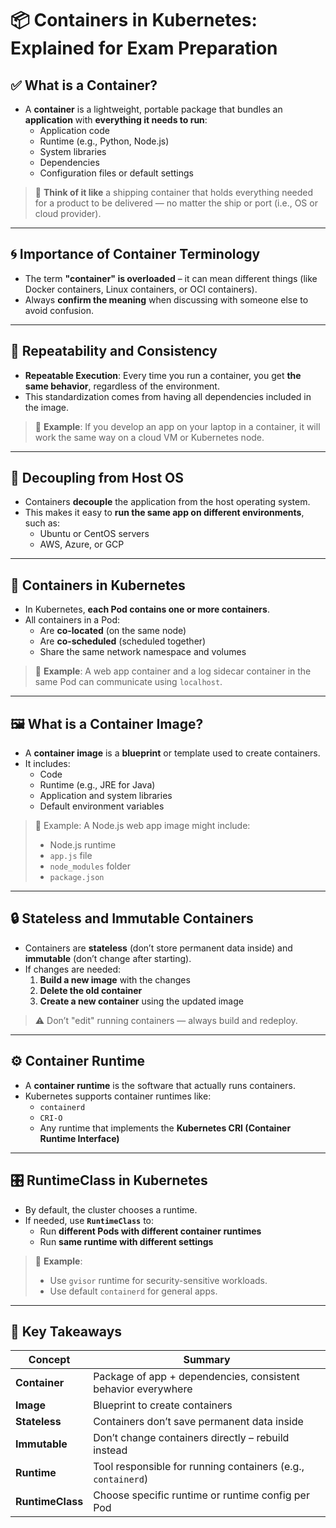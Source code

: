 
# 📦 Containers in Kubernetes: Explained for Exam Preparation

## ✅ What is a Container?

- A **container** is a lightweight, portable package that bundles an **application** with **everything it needs to run**:
  - Application code
  - Runtime (e.g., Python, Node.js)
  - System libraries
  - Dependencies
  - Configuration files or default settings

> 📌 **Think of it like** a shipping container that holds everything needed for a product to be delivered — no matter the ship or port (i.e., OS or cloud provider).

---

## 🌀 Importance of Container Terminology

- The term **"container" is overloaded** – it can mean different things (like Docker containers, Linux containers, or OCI containers).
- Always **confirm the meaning** when discussing with someone else to avoid confusion.

---

## 🔁 Repeatability and Consistency

- **Repeatable Execution**: Every time you run a container, you get **the same behavior**, regardless of the environment.
- This standardization comes from having all dependencies included in the image.

> 📌 **Example**: If you develop an app on your laptop in a container, it will work the same way on a cloud VM or Kubernetes node.

---

## 🔗 Decoupling from Host OS

- Containers **decouple** the application from the host operating system.
- This makes it easy to **run the same app on different environments**, such as:
  - Ubuntu or CentOS servers
  - AWS, Azure, or GCP

---

## 🧱 Containers in Kubernetes

- In Kubernetes, **each Pod contains one or more containers**.
- All containers in a Pod:
  - Are **co-located** (on the same node)
  - Are **co-scheduled** (scheduled together)
  - Share the same network namespace and volumes

> 📌 **Example**: A web app container and a log sidecar container in the same Pod can communicate using `localhost`.

---

## 🖼️ What is a Container Image?

- A **container image** is a **blueprint** or template used to create containers.
- It includes:
  - Code
  - Runtime (e.g., JRE for Java)
  - Application and system libraries
  - Default environment variables

> 📌 Example: A Node.js web app image might include:
> - Node.js runtime
> - `app.js` file
> - `node_modules` folder
> - `package.json`

---

## 🔒 Stateless and Immutable Containers

- Containers are **stateless** (don’t store permanent data inside) and **immutable** (don’t change after starting).
- If changes are needed:
  1. **Build a new image** with the changes
  2. **Delete the old container**
  3. **Create a new container** using the updated image

> ⚠️ Don’t "edit" running containers — always build and redeploy.

---

## ⚙️ Container Runtime

- A **container runtime** is the software that actually runs containers.
- Kubernetes supports container runtimes like:
  - `containerd`
  - `CRI-O`
  - Any runtime that implements the **Kubernetes CRI (Container Runtime Interface)**

---

## 🎛️ RuntimeClass in Kubernetes

- By default, the cluster chooses a runtime.
- If needed, use **`RuntimeClass`** to:
  - Run **different Pods with different container runtimes**
  - Run **same runtime with different settings**

> 📌 **Example**: 
> - Use `gvisor` runtime for security-sensitive workloads.
> - Use default `containerd` for general apps.

---

## 📝 Key Takeaways

| Concept | Summary |
|--------|---------|
| **Container** | Package of app + dependencies, consistent behavior everywhere |
| **Image** | Blueprint to create containers |
| **Stateless** | Containers don’t save permanent data inside |
| **Immutable** | Don’t change containers directly – rebuild instead |
| **Runtime** | Tool responsible for running containers (e.g., `containerd`) |
| **RuntimeClass** | Choose specific runtime or runtime config per Pod |

